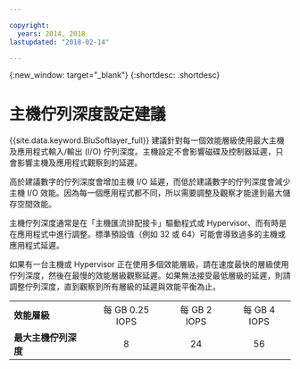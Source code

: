 ```yaml
---

copyright:
  years: 2014, 2018
lastupdated: "2018-02-14"

---
```

{:new_window: target="_blank"}
{:shortdesc: .shortdesc}

# 主機佇列深度設定建議

{{site.data.keyword.BluSoftlayer_full}} 建議針對每一個效能層級使用最大主機及應用程式輸入/輸出 (I/O) 佇列深度。主機設定不會影響磁碟及控制器延遲，只會影響主機及應用程式觀察到的延遲。

高於建議數字的佇列深度會增加主機 I/O 延遲，而低於建議數字的佇列深度會減少主機 I/O 效能。因為每一個應用程式都不同，所以需要調整及觀察才能達到最大儲存空間效能。

主機佇列深度通常是在「主機匯流排配接卡」驅動程式或 Hypervisor、而有時是在應用程式中進行調整。標準預設值（例如 32 或 64）可能會導致過多的主機或應用程式延遲。

如果有一台主機或 Hypervisor 正在使用多個效能層級，請在速度最快的層級使用佇列深度，然後在最慢的效能層級觀察延遲。如果無法接受最低層級的延遲，則請調整佇列深度，直到觀察到所有層級的延遲與效能平衡為止。

<table align="center">
	<tbody>
		<tr>
			<td><strong>效能層級</strong></td>
			<td style="text-align: center; vertical-align: middle;">每 GB 0.25 IOPS</td>
			<td style="text-align: center; vertical-align: middle;">每 GB 2 IOPS</td>
			<td style="text-align: center; vertical-align: middle;">每 GB 4 IOPS</td>
		</tr>
		<tr>
			<td><strong>最大主機佇列深度</strong></td>
			<td style="text-align: center; vertical-align: middle;">8</td>
			<td style="text-align: center; vertical-align: middle;">24</td>
			<td style="text-align: center; vertical-align: middle;">56</td>
		</tr>
	</tbody>
</table>
